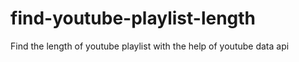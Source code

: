 # find-youtube-playlist-length
Find the length of youtube playlist with the help of youtube data api
